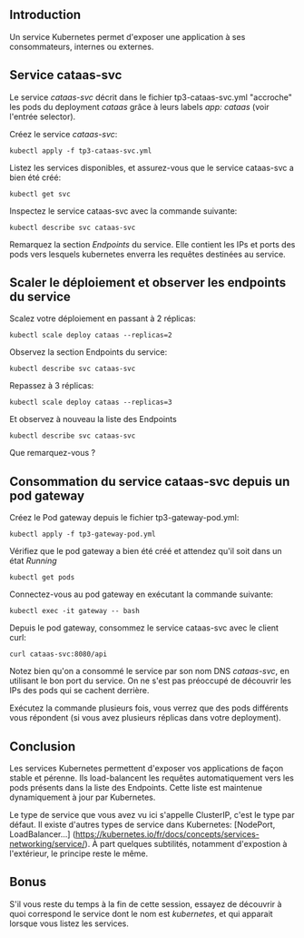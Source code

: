 ## Introduction
Un service Kubernetes permet d'exposer une application à ses consommateurs, internes ou externes.

## Service cataas-svc
Le service *cataas-svc* décrit dans le fichier tp3-cataas-svc.yml "accroche" les pods du deployment *cataas* grâce à leurs labels
*app: cataas* (voir l'entrée selector).

Créez le service *cataas-svc*:
```shell script
kubectl apply -f tp3-cataas-svc.yml
``` 

Listez les services disponibles, et assurez-vous que le service cataas-svc a bien été créé:
```shell script
kubectl get svc
``` 

Inspectez le service cataas-svc avec la commande suivante:
```shell script
kubectl describe svc cataas-svc 
``` 

Remarquez la section *Endpoints* du service. Elle contient les IPs et ports des pods vers lesquels
kubernetes enverra les requêtes destinées au service.

## Scaler le déploiement et observer les endpoints du service

Scalez votre déploiement en passant à 2 réplicas:
```shell script
kubectl scale deploy cataas --replicas=2
```

Observez la section Endpoints du service:
```shell script
kubectl describe svc cataas-svc
```  

Repassez à 3 réplicas:
```shell script
kubectl scale deploy cataas --replicas=3
```

Et observez à nouveau la liste des Endpoints
```shell
kubectl describe svc cataas-svc
```  
Que remarquez-vous ?
 
## Consommation du service cataas-svc depuis un pod gateway 

Créez le Pod gateway depuis le fichier tp3-gateway-pod.yml:
```shell script
kubectl apply -f tp3-gateway-pod.yml
```

Vérifiez que le pod gateway a bien été créé et attendez qu'il soit dans un état *Running*

```shell script
kubectl get pods
```

Connectez-vous au pod gateway en exécutant la commande suivante:
```shell script
kubectl exec -it gateway -- bash
``` 

Depuis le pod gateway, consommez le service cataas-svc avec le client curl:
```shell script
curl cataas-svc:8080/api
``` 

Notez bien qu'on a consommé le service par son nom DNS *cataas-svc*, en utilisant le bon port du service.
On ne s'est pas préoccupé de découvrir les IPs des pods qui se cachent derrière.

Exécutez la commande plusieurs fois, vous verrez que des pods différents vous répondent
(si vous avez plusieurs réplicas dans votre deployment).

## Conclusion
Les services Kubernetes permettent d'exposer vos applications de façon stable et pérenne.
Ils load-balancent les requêtes automatiquement vers les pods présents dans la liste des Endpoints.
Cette liste est maintenue dynamiquement à jour par Kubernetes.

Le type de service que vous avez vu ici s'appelle ClusterIP, c'est le type par défaut. Il existe d'autres types
de service dans Kubernetes: [NodePort, LoadBalancer...] (https://kubernetes.io/fr/docs/concepts/services-networking/service/).
À part quelques subtilités, notamment d'expostion à l'extérieur, le principe reste le même.

## Bonus
S'il vous reste du temps à la fin de cette session, essayez de découvrir à quoi correspond le service dont le nom est
*kubernetes*, et qui apparait lorsque vous listez les services.
